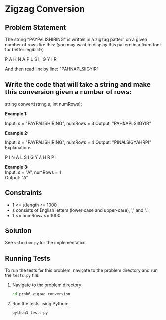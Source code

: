 # Zigzag Conversion

## Problem Statement
The string "PAYPALISHIRING" is written in a zigzag pattern on a given number of rows like this: (you may want to display this pattern in a fixed font for better legibility)

P   A   H   N
A P L S I I G
Y   I   R

And then read line by line: "PAHNAPLSIIGYIR"

## Write the code that will take a string and make this conversion given a number of rows:

string convert(string s, int numRows);


**Example 1:** 

Input: s = "PAYPALISHIRING", numRows = 3
Output: "PAHNAPLSIIGYIR"

**Example 2:**  

Input: s = "PAYPALISHIRING", numRows = 4
Output: "PINALSIGYAHRPI"
Explanation:

P     I    N
A   L S  I G
Y A   H R
P     I


**Example 3:**  
Input: s = "A", numRows = 1  
Output: "A"

## Constraints
- 1 <= s.length <= 1000
- s consists of English letters (lower-case and upper-case), ',' and '.'.
- 1 <= numRows <= 1000

## Solution
See `solution.py` for the implementation.

## Running Tests
To run the tests for this problem, navigate to the problem directory and run the `tests.py` file.

1. Navigate to the problem directory:
   ```bash
   cd prob6_zigzag_conversion

2. Run the tests using Python:
    ```bash
   python3 tests.py
    ```